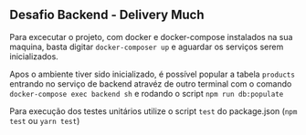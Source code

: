 ## Desafio Backend - Delivery Much

Para excecutar o projeto, com docker e docker-compose instalados na sua maquina, basta digitar `docker-composer up` e aguardar os serviços serem inicializados.

Apos o ambiente tiver sido inicializado, é possível popular a tabela `products` entrando no serviço de backend atravéz de outro terminal com o comando `docker-compose exec backend sh` e rodando o script `npm run db:populate`

Para execução dos testes unitários utilize o script `test` do package.json (`npm test` ou `yarn test`)
